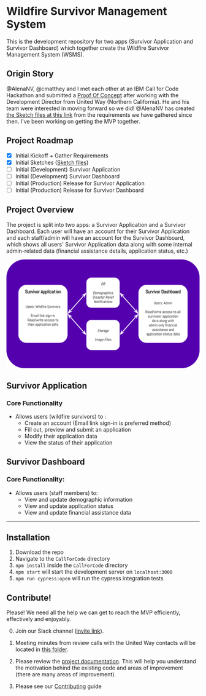 # Wildfire Survivor Management System

This is the development repository for two apps (Survivor Application and Survivor Dashboard) which together create the Wildfire Survivor Management System (WSMS).

## Origin Story

@AlenaNV, @cmatthey and I met each other at an IBM Call for Code Hackathon and submitted a <a href="https://docs.google.com/presentation/d/1d_3tq-1y3BTtaHsHbbBHTFACioDKjJyVuCnjy360n_4/edit?usp=sharing">Proof Of Concept</a> after working with the Development Director from United Way (Northern California). He and his team were interested in moving forward so we did! @AlenaNV has created <a href="https://sketch.cloud/s/8Az7w">the Sketch files at this link</a> from the requirements we have gathered since then. I've been working on getting the MVP together. 

## Project Roadmap

- [x] Initial Kickoff + Gather Requirements
- [x] Initial Sketches (<a href="https://sketch.cloud/s/8Az7w">Sketch files</a>)
- [ ] Initial (Development) Survivor Application
- [ ] Initial (Development) Survivor Dashboard
- [ ] Initial (Production) Release for Survivor Application
- [ ] Initial (Production) Release for Survivor Dashboard

## Project Overview

The project is split into two apps: a Survivor Application and a Survivor Dashboard. Each user will have an account for their Survivor Application and each staff/admin will have an account for the Survivor Dashboard, which shows all users' Survivor Application data along with some internal admin-related data (financial assistance details, application status, etc.)

<img src="./public/images/WSMS.svg" />

## Survivor Application

### Core Functionality

- Allows users (wildfire survivors) to :
  - Create an account (Email link sign-in is preferred method)
  - Fill out, preview and submit an application
  - Modify their application data
  - View the status of their application
  
## Survivor Dashboard

### Core Functionality:

- Allows users (staff members) to:
  - View and update demographic information
  - View and update application status
  - View and update financial assistance data
 <hr>
 
## Installation

1. Download the repo
2. Navigate to the `CallForCode` directory
3. `npm install` inside the `CallForCode` directory
4. `npm start` will start the development server on `localhost:3000`
5. `npm run cypress:open` will run the cypress integration tests

## Contribute!

Please! We need all the help we can get to reach the MVP efficiently, effectively and enjoyably.

0. Join our Slack channel (<a href="https://join.slack.com/t/wsms-contributors/shared_invite/enQtNzI2Mjk5MDM2Mzg0LTUyYWYwMjNiN2U3MTJlMDhhYmFlNWNlOGQ4ZWJkYWE0MTAzZjU0MjYzYzkxNWExNDMxMjViZWNhY2MxZmZkODE">invite link</a>).

1. Meeting minutes from review calls with the United Way contacts will be located in <a href="https://drive.google.com/drive/folders/10XQV-3Z71ZYGFno3BFoPAunxVdZGDOM5?usp=sharing">this folder</a>.

2. Please review the <a href="./docs">project documentation</a>. This will help you understand the motivation behind the existing code and areas of improvement (there are many areas of improvement).

3. Please see our <a href="docs/CONTRIBUTING.md">Contributing</a> guide

